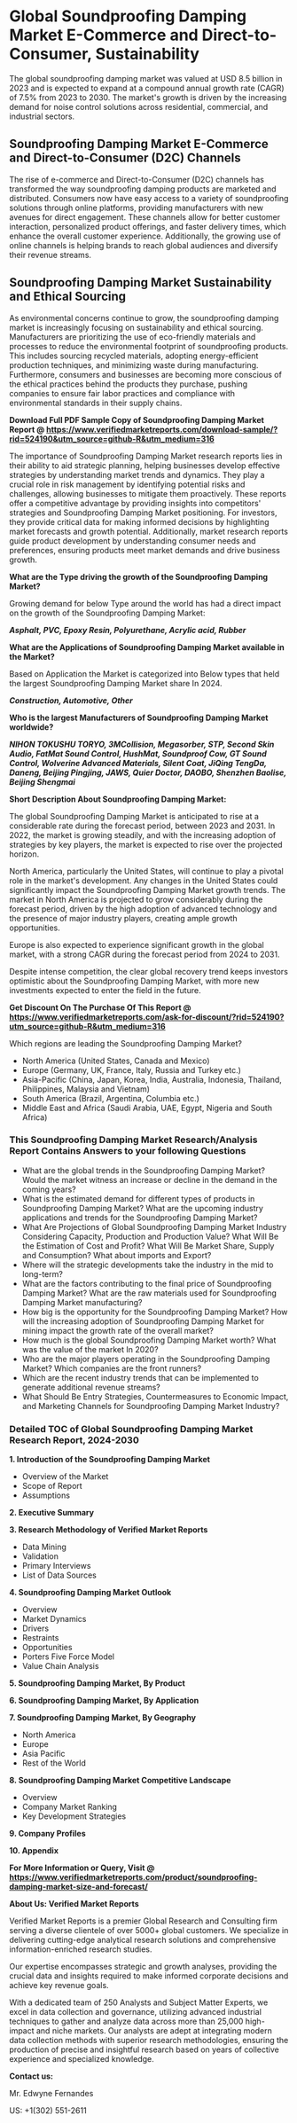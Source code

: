 <h1>Global Soundproofing Damping Market E-Commerce and Direct-to-Consumer, Sustainability</h1><p class=""><p>The global soundproofing damping market was valued at USD 8.5 billion in 2023 and is expected to expand at a compound annual growth rate (CAGR) of 7.5% from 2023 to 2030. The market's growth is driven by the increasing demand for noise control solutions across residential, commercial, and industrial sectors.</p> <h2>Soundproofing Damping Market E-Commerce and Direct-to-Consumer (D2C) Channels</h2> <p>The rise of e-commerce and Direct-to-Consumer (D2C) channels has transformed the way soundproofing damping products are marketed and distributed. Consumers now have easy access to a variety of soundproofing solutions through online platforms, providing manufacturers with new avenues for direct engagement. These channels allow for better customer interaction, personalized product offerings, and faster delivery times, which enhance the overall customer experience. Additionally, the growing use of online channels is helping brands to reach global audiences and diversify their revenue streams.</p> <h2>Soundproofing Damping Market Sustainability and Ethical Sourcing</h2> <p>As environmental concerns continue to grow, the soundproofing damping market is increasingly focusing on sustainability and ethical sourcing. Manufacturers are prioritizing the use of eco-friendly materials and processes to reduce the environmental footprint of soundproofing products. This includes sourcing recycled materials, adopting energy-efficient production techniques, and minimizing waste during manufacturing. Furthermore, consumers and businesses are becoming more conscious of the ethical practices behind the products they purchase, pushing companies to ensure fair labor practices and compliance with environmental standards in their supply chains.</p> </p><p class=""><strong>Download Full PDF Sample Copy of Soundproofing Damping Market Report @ <a href="https://www.verifiedmarketreports.com/download-sample/?rid=524190&utm_source=github-R&utm_medium=316" target="_blank">https://www.verifiedmarketreports.com/download-sample/?rid=524190&utm_source=github-R&utm_medium=316</a></strong></p><p>The importance of&nbsp;Soundproofing Damping Market research reports lies in their ability to aid strategic planning, helping businesses develop effective strategies by understanding market trends and dynamics. They play a crucial role in risk management by identifying potential risks and challenges, allowing businesses to mitigate them proactively. These reports offer a competitive advantage by providing insights into competitors' strategies and Soundproofing Damping Market positioning. For investors, they provide critical data for making informed decisions by highlighting market forecasts and growth potential. Additionally, market research reports guide product development by understanding consumer needs and preferences, ensuring products meet market demands and drive business growth.</p><p><strong>What are the&nbsp;Type driving the growth of the Soundproofing Damping Market?</strong></p><p id="" class="">Growing demand for below Type around the world has had a direct impact on the growth of the Soundproofing Damping Market:</p><p class=""><em><strong>Asphalt, PVC, Epoxy Resin, Polyurethane, Acrylic acid, Rubber</strong></em></p><p class=""><strong>What are the&nbsp;Applications&nbsp;of Soundproofing Damping Market available in the Market?</strong></p><p id="" class="">Based on Application the Market is categorized into Below types that held the largest Soundproofing Damping Market share In 2024.</p><p class=""><em><strong>Construction, Automotive, Other</strong></em></p><p class=""><strong>Who is the largest Manufacturers of Soundproofing Damping Market worldwide?</strong></p><p><em><strong>NIHON TOKUSHU TORYO, 3MCollision, Megasorber, STP, Second Skin Audio, FatMat Sound Control, HushMat, Soundproof Cow, GT Sound Control, Wolverine Advanced Materials, Silent Coat, JiQing TengDa, Daneng, Beijing Pingjing, JAWS, Quier Doctor, DAOBO, Shenzhen Baolise, Beijing Shengmai</strong></em></p><p id="" class=""><strong>Short Description About Soundproofing Damping Market:</strong></p><p>The global Soundproofing Damping Market is anticipated to rise at a considerable rate during the forecast period, between 2023 and 2031. In 2022, the market is growing steadily, and with the increasing adoption of strategies by key players, the market is expected to rise over the projected horizon.</p><p>North America, particularly the United States, will continue to play a pivotal role in the market's development. Any changes in the United States could significantly impact the Soundproofing Damping Market growth trends. The market in North America is projected to grow considerably during the forecast period, driven by the high adoption of advanced technology and the presence of major industry players, creating ample growth opportunities.</p><p>Europe is also expected to experience significant growth in the global market, with a strong CAGR during the forecast period from 2024 to 2031.</p><p>Despite intense competition, the clear global recovery trend keeps investors optimistic about the Soundproofing Damping Market, with more new investments expected to enter the field in the future.</p><p id="" class=""><strong>Get Discount On The Purchase Of This Report @ <a href="https://www.verifiedmarketreports.com/ask-for-discount/?rid=524190?utm_source=github-R&utm_medium=316" target="_blank">https://www.verifiedmarketreports.com/ask-for-discount/?rid=524190?utm_source=github-R&utm_medium=316</a></strong></p><p class="">Which regions are leading the Soundproofing Damping Market?</p><ul><li>North America (United States, Canada and Mexico)</li><li>Europe (Germany, UK, France, Italy, Russia and Turkey etc.)</li><li>Asia-Pacific (China, Japan, Korea, India, Australia, Indonesia, Thailand, Philippines, Malaysia and Vietnam)</li><li>South America (Brazil, Argentina, Columbia etc.)</li><li>Middle East and Africa (Saudi Arabia, UAE, Egypt, Nigeria and South Africa)</li></ul><h3 id="" class="">This Soundproofing Damping Market Research/Analysis Report Contains Answers to your following Questions</h3><ul><li>What are the global trends in the Soundproofing Damping Market? Would the market witness an increase or decline in the demand in the coming years?</li><li>What is the estimated demand for different types of products in Soundproofing Damping Market? What are the upcoming industry applications and trends for the Soundproofing Damping Market?</li><li>What Are Projections of Global Soundproofing Damping Market Industry Considering Capacity, Production and Production Value? What Will Be the Estimation of Cost and Profit? What Will Be Market Share, Supply and Consumption? What about imports and Export?</li><li>Where will the strategic developments take the industry in the mid to long-term?</li><li>What are the factors contributing to the final price of Soundproofing Damping Market? What are the raw materials used for Soundproofing Damping Market manufacturing?</li><li>How big is the opportunity for the Soundproofing Damping Market? How will the increasing adoption of Soundproofing Damping Market for mining impact the growth rate of the overall market?</li><li>How much is the global Soundproofing Damping Market worth? What was the value of the market In 2020?</li><li>Who are the major players operating in the Soundproofing Damping Market? Which companies are the front runners?</li><li>Which are the recent industry trends that can be implemented to generate additional revenue streams?</li><li>What Should Be Entry Strategies, Countermeasures to Economic Impact, and Marketing Channels for Soundproofing Damping Market Industry?</li></ul><h3 id="" class="">Detailed TOC of Global Soundproofing Damping Market Research Report, 2024-2030</h3><p id="" class=""><strong>1. Introduction of the Soundproofing Damping Market</strong></p><ul><li>Overview of the Market</li><li>Scope of Report</li><li>Assumptions</li></ul><p id="" class=""><strong>2. Executive Summary</strong></p><p id="" class=""><strong>3. Research Methodology of Verified Market Reports</strong></p><ul><li>Data Mining</li><li>Validation</li><li>Primary Interviews</li><li>List of Data Sources</li></ul><p id="" class=""><strong>4. Soundproofing Damping Market Outlook</strong></p><ul><li>Overview</li><li>Market Dynamics</li><li>Drivers</li><li>Restraints</li><li>Opportunities</li><li>Porters Five Force Model</li><li>Value Chain Analysis</li></ul><p id="" class=""><strong>5. Soundproofing Damping Market, By Product</strong></p><p id="" class=""><strong>6. Soundproofing Damping Market, By Application</strong></p><p id="" class=""><strong>7. Soundproofing Damping Market, By Geography</strong></p><ul><li>North America</li><li>Europe</li><li>Asia Pacific</li><li>Rest of the World</li></ul><p id="" class=""><strong>8. Soundproofing Damping Market Competitive Landscape</strong></p><ul><li>Overview</li><li>Company Market Ranking</li><li>Key Development Strategies</li></ul><p id="" class=""><strong>9. Company Profiles</strong></p><p id="" class=""><strong>10. Appendix</strong></p><p id="" class=""><strong>For More Information or Query, Visit @ <a href="https://www.verifiedmarketreports.com/product/soundproofing-damping-market-size-and-forecast/" target="_blank">https://www.verifiedmarketreports.com/product/soundproofing-damping-market-size-and-forecast/</a></strong></p><p id="" class=""><strong>About Us: Verified Market Reports</strong></p><p id="" class="">Verified Market Reports is a premier Global Research and Consulting firm serving a diverse clientele of over 5000+ global customers. We specialize in delivering cutting-edge analytical research solutions and comprehensive information-enriched research studies.</p><p id="" class="">Our expertise encompasses strategic and growth analyses, providing the crucial data and insights required to make informed corporate decisions and achieve key revenue goals.</p><p id="" class="">With a dedicated team of 250 Analysts and Subject Matter Experts, we excel in data collection and governance, utilizing advanced industrial techniques to gather and analyze data across more than 25,000 high-impact and niche markets. Our analysts are adept at integrating modern data collection methods with superior research methodologies, ensuring the production of precise and insightful research based on years of collective experience and specialized knowledge.</p><p id="" class=""><strong>Contact us:</strong></p><p id="" class="">Mr. Edwyne Fernandes</p><p id="" class="">US: +1(302) 551-2611</p>